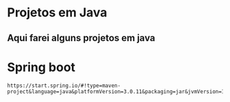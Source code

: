 # Projetos em Java

## Aqui farei alguns projetos em java 
# Spring boot 
```
https://start.spring.io/#!type=maven-project&language=java&platformVersion=3.0.11&packaging=jar&jvmVersion=17&groupId=com.dan&artifactId=toDolist&name=toDolist&description=Gerenciador%20de%20arquivos&packageName=com.dan.toDolist&dependencies=web
```
